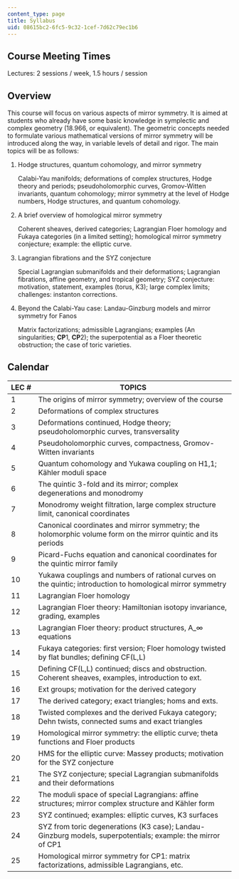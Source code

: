 ```yaml
---
content_type: page
title: Syllabus
uid: 08615bc2-6fc5-9c32-1cef-7d62c79ec1b6
---
```


Course Meeting Times
--------------------

Lectures: 2 sessions / week, 1.5 hours / session

Overview
--------

This course will focus on various aspects of mirror symmetry. It is aimed at students who already have some basic knowledge in symplectic and complex geometry (18.966, or equivalent). The geometric concepts needed to formulate various mathematical versions of mirror symmetry will be introduced along the way, in variable levels of detail and rigor. The main topics will be as follows:

1.  Hodge structures, quantum cohomology, and mirror symmetry
    
    Calabi-Yau manifolds; deformations of complex structures, Hodge theory and periods; pseudoholomorphic curves, Gromov-Witten invariants, quantum cohomology; mirror symmetry at the level of Hodge numbers, Hodge structures, and quantum cohomology.
    
2.  A brief overview of homological mirror symmetry
    
    Coherent sheaves, derived categories; Lagrangian Floer homology and Fukaya categories (in a limited setting); homological mirror symmetry conjecture; example: the elliptic curve.
    
3.  Lagrangian fibrations and the SYZ conjecture
    
    Special Lagrangian submanifolds and their deformations; Lagrangian fibrations, affine geometry, and tropical geometry; SYZ conjecture: motivation, statement, examples (torus, K3); large complex limits; challenges: instanton corrections.
    
4.  Beyond the Calabi-Yau case: Landau-Ginzburg models and mirror symmetry for Fanos
    
    Matrix factorizations; admissible Lagrangians; examples (An singularities; **CP**1, **CP**2); the superpotential as a Floer theoretic obstruction; the case of toric varieties.
    

Calendar
--------

| LEC # | TOPICS |
| --- | --- |
| 1 | The origins of mirror symmetry; overview of the course |
| 2 | Deformations of complex structures |
| 3 | Deformations continued, Hodge theory; pseudoholomorphic curves, transversality |
| 4 | Pseudoholomorphic curves, compactness, Gromov-Witten invariants |
| 5 | Quantum cohomology and Yukawa coupling on H1,1; Kähler moduli space |
| 6 | The quintic 3-fold and its mirror; complex degenerations and monodromy |
| 7 | Monodromy weight filtration, large complex structure limit, canonical coordinates |
| 8 | Canonical coordinates and mirror symmetry; the holomorphic volume form on the mirror quintic and its periods |
| 9 | Picard-Fuchs equation and canonical coordinates for the quintic mirror family |
| 10 | Yukawa couplings and numbers of rational curves on the quintic; introduction to homological mirror symmetry |
| 11 | Lagrangian Floer homology |
| 12 | Lagrangian Floer theory: Hamiltonian isotopy invariance, grading, examples |
| 13 | Lagrangian Floer theory: product structures, A\_∞ equations |
| 14 | Fukaya categories: first version; Floer homology twisted by flat bundles; defining CF(L,L) |
| 15 | Defining CF(L,L) continued; discs and obstruction. Coherent sheaves, examples, introduction to ext. |
| 16 | Ext groups; motivation for the derived category |
| 17 | The derived category; exact triangles; homs and exts. |
| 18 | Twisted complexes and the derived Fukaya category; Dehn twists, connected sums and exact triangles |
| 19 | Homological mirror symmetry: the elliptic curve; theta functions and Floer products |
| 20 | HMS for the elliptic curve: Massey products; motivation for the SYZ conjecture |
| 21 | The SYZ conjecture; special Lagrangian submanifolds and their deformations |
| 22 | The moduli space of special Lagrangians: affine structures; mirror complex structure and Kähler form |
| 23 | SYZ continued; examples: elliptic curves, K3 surfaces |
| 24 | SYZ from toric degenerations (K3 case); Landau-Ginzburg models, superpotentials; example: the mirror of CP1 |
| 25 | Homological mirror symmetry for CP1: matrix factorizations, admissible Lagrangians, etc.